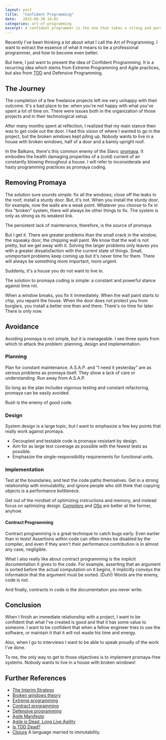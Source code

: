 ```yaml
---
layout: post
title:  "Confident Programming"
date:   2015-08-30 14:02
categories: art-of-programming
excerpt: A confident programmer is the one that takes a strong and persistent stance against time rot.
---
```


Recently I've been thinking a lot about what I call the Art of Programming.
I want to extract the essence of what it means to be a professional programmer,
and how to become even better.

But here, I just want to present the idea of Confident Programming. It is a
recurring idea which stems from Extreme Programming and Agile practices, but
also from <abbr title="Test Driven Design">TDD</abbr> and Defensive
Programming.

## The Journey

The completion of a few freelance projects left me very unhappy with their
outcome. It's a bad place to be: when you're not happy with what you've
spent a lot of time on. There were issues both in the organization of those
projects and in their technological setup.

After many months spent at reflection, I realized that my main stance then was
to get code out the door. I had this vision of where I wanted to go in the
project, but the broken windows kept piling up. Nobody wants to live in a house
with broken windows, half of a door and a barely upright roof.

In the Balkans, there's this common enemy of the Slavs: [promaya](https://translate.google.com/#mk/en/%D0%BF%D1%80%D0%BE%D0%BC%D0%B0%D1%98%D0%B0).
It embodies the health damaging properties of a (cold) current of air constantly
blowing throughout a house. I will refer to inconsiderate and hasty programming
practices as promaya coding.

## Removing Promaya

The solution sure sounds simple: fix all the windows; close off the leaks in
the roof; install a sturdy door. But, it's not. When you install the sturdy
door, for example, now the walls are a weak point. Whatever you choose to fix
in this "broken" system, there will always be other things to fix. The system
is only as strong as its weakest link.

The persistent lack of maintenance, therefore, is the source of promaya.

But I get it. There are greater problems than the small crack in the window,
the squeaky door, the chipping wall paint. We know that the wall is not pretty,
but we get away with it. Solving the larger problems only leaves you with a
greater dissatisfaction with the current state of things. Small, unimportant
problems keep coming up but it's never time for them. There will always be
something more important, more urgent.

Suddenly, it's a house you do not want to live in.

The solution to promaya coding is simple: a constant and powerful stance against
time rot.

When a window breaks, you fix it immediately. When the wall paint starts to
chip, you repaint the house. When the door does not protect you from burglars,
you install a better one then and there. There's no time for later. There is
only now.

## Avoidance

Avoiding promaya is not simple, but it is manageable. I see three spots from
which to attack the problem: planning, design and implementation.

### Planning

Plan for constant maintenance. A.S.A.P. and "I need it yesterday" are as serious
problems as promaya itself. They show a lack of care or understanding. Run away
from A.S.A.P.

So long as the plan includes vigorous testing and constant refactoring, promaya
can be easily avoided.

Rush is the enemy of good code.

### Design

System design is a large topic, but I want to emphasize a few key points that
really work against promaya.

- Decoupled and testable code is promaya-resistant by design.
- Aim for as large test coverage as possible with the fewest tests as possible.
- Emphasize the single-responsibility requirements for functional units.

### Implementation

Test at the boundaries; and test the code paths themselves. Get in a strong
relationship with immutability, and ignore people who still think that
copying objects is a performance bottleneck.

Get out of the mindset of optimizing instructions and memory, and instead focus
on optimizing design. [Compilers](http://llvm.org/) and
[OSs](https://en.wikipedia.org/wiki/Virtual_memory) are better at the former,
anyhow.

#### Contract Programming

Contract programming is a great technique to catch bugs early. Even earlier than
in tests! Assertions within code can often times be disabled by the compiler,
and even if they aren't their performance contribution is in almost any case,
negligible.

What I also really like about contract programming is the implicit documentation
it gives to the code. For example, asserting that an argument is sorted before
the actual computation on it begins, it implicitly conveys the information that
the argument must be sorted. (Duh!) Words are the enemy, code is not.

And finally, contracts in code is the documentation you never write.

## Conclusion

When I finish an immediate relationship with a project, I want to be confident
that what I've created is good and that it has some value to someone. I want to
be confident that when a fellow engineer tries to use the software, or maintain
it that it will not waste his time and energy.

Also, when I go to interviews I want to be able to speak proudly of the work
I've done.

To me, the only way to get to those objectives is to implement promaya-free
systems. Nobody wants to live in a house with broken windows!

## Further References

- [The Interim Strategy](http://sethgodin.typepad.com/seths_blog/2015/08/the-interim-strategy.html)
- [Broken windows theory](https://en.wikipedia.org/wiki/Broken_windows_theory)
- [Extreme programming](https://en.wikipedia.org/wiki/Extreme_programming)
- [Contract programming](https://en.wikipedia.org/wiki/Design_by_contract)
- [Defensive programming](https://en.wikipedia.org/wiki/Defensive_programming)
- [Agile Manifesto](http://www.agilemanifesto.org/)
- [Agile is Dead, Long Live Agility](http://pragdave.me/blog/2014/03/04/time-to-kill-agile/)
- [Is TDD Dead?](http://martinfowler.com/articles/is-tdd-dead/)
- [Clojure](http://clojure.org/) A language married to immutability.
